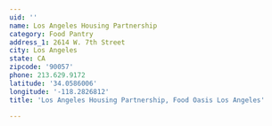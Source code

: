 ```yaml
---
uid: ''
name: Los Angeles Housing Partnership
category: Food Pantry
address_1: 2614 W. 7th Street
city: Los Angeles
state: CA
zipcode: '90057'
phone: 213.629.9172
latitude: '34.0586006'
longitude: '-118.2826812'
title: 'Los Angeles Housing Partnership, Food Oasis Los Angeles'

---
```

